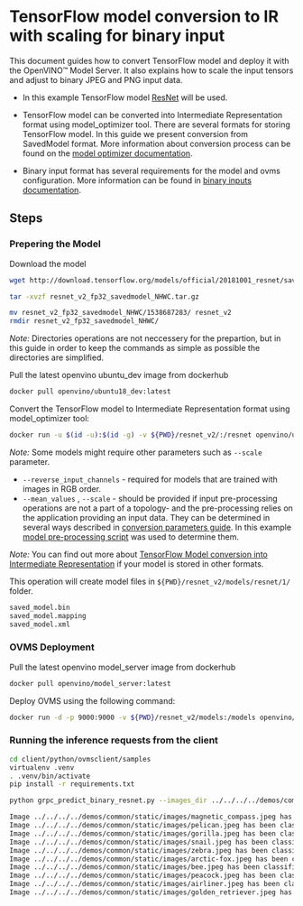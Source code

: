 # TensorFlow model conversion to IR with scaling for binary input

This document guides how to convert TensorFlow model and deploy it with the OpenVINO&trade; Model Server. It also explains how to scale the input tensors and adjust to binary JPEG and PNG input data.

- In this example TensorFlow model [ResNet](https://github.com/tensorflow/models/tree/v2.2.0/official/r1/resnet) will be used.

- TensorFlow model can be converted into Intermediate Representation format using model_optimizer tool. There are several formats for storing TensorFlow model. In this guide we present conversion from SavedModel format. More information about conversion process can be found on the [model optimizer documentation](https://docs.openvinotoolkit.org/latest/openvino_docs_MO_DG_prepare_model_convert_model_Convert_Model_From_TensorFlow.html#savedmodel_format).

- Binary input format has several requirements for the model and ovms configuration. More information can be found in [binary inputs documentation](binary_input.md).
## Steps

### Prepering the Model

Download the model
```Bash
wget http://download.tensorflow.org/models/official/20181001_resnet/savedmodels/resnet_v2_fp32_savedmodel_NHWC.tar.gz

tar -xvzf resnet_v2_fp32_savedmodel_NHWC.tar.gz 

mv resnet_v2_fp32_savedmodel_NHWC/1538687283/ resnet_v2
rmdir resnet_v2_fp32_savedmodel_NHWC/
```
*Note:* Directories operations are not neccessery for the prepartion, but in this guide in order to keep the commands as simple as possible the directories are simplified.

Pull the latest openvino ubuntu_dev image from dockerhub
```Bash
docker pull openvino/ubuntu18_dev:latest
```

Convert the TensorFlow model to Intermediate Representation format using model_optimizer tool:
```Bash
docker run -u $(id -u):$(id -g) -v ${PWD}/resnet_v2/:/resnet openvino/ubuntu18_dev:latest deployment_tools/model_optimizer/mo.py --saved_model_dir /resnet/ --output_dir /resnet/models/resnet/1/ --input_shape=[1,224,224,3] --mean_values=[123.68,116.78,103.94] --reverse_input_channels
```

*Note:* Some models might require other parameters such as `--scale` parameter.
- `--reverse_input_channels` - required for models that are trained with images in RGB order.
- `--mean_values` , `--scale` - should be provided if input pre-processing operations are not a part of a topology- and the pre-processing relies on the application providing an input data. They can be determined in several ways described in [conversion parameters guide](https://docs.openvinotoolkit.org/latest/openvino_docs_MO_DG_prepare_model_convert_model_Converting_Model_General.html). In this example [model pre-processing script](https://github.com/tensorflow/models/blob/v2.2.0/official/r1/resnet/imagenet_preprocessing.py) was used to determine them.


*Note:* You can find out more about [TensorFlow Model conversion into Intermediate Representation](https://docs.openvinotoolkit.org/latest/openvino_docs_MO_DG_prepare_model_convert_model_Convert_Model_From_TensorFlow.html) if your model is stored in other formats.

This operation will create model files in `${PWD}/resnet_v2/models/resnet/1/` folder.
```Bash
saved_model.bin
saved_model.mapping
saved_model.xml
```

### OVMS Deployment
Pull the latest openvino model_server image from dockerhub
```Bash
docker pull openvino/model_server:latest
```

Deploy OVMS using the following command:
```Bash
docker run -d -p 9000:9000 -v ${PWD}/resnet_v2/models:/models openvino/model_server:latest --model_path /models/resnet --model_name resnet --port 9000 --layout NHWC:NCHW
```

### Running the inference requests from the client

```Bash
cd client/python/ovmsclient/samples
virtualenv .venv
. .venv/bin/activate
pip install -r requirements.txt

python grpc_predict_binary_resnet.py --images_dir ../../../../demos/common/static/images --model_name resnet

Image ../../../../demos/common/static/images/magnetic_compass.jpeg has been classified as magnetic compass
Image ../../../../demos/common/static/images/pelican.jpeg has been classified as pelican
Image ../../../../demos/common/static/images/gorilla.jpeg has been classified as gorilla, Gorilla gorilla
Image ../../../../demos/common/static/images/snail.jpeg has been classified as snail
Image ../../../../demos/common/static/images/zebra.jpeg has been classified as zebra
Image ../../../../demos/common/static/images/arctic-fox.jpeg has been classified as Arctic fox, white fox, Alopex lagopus
Image ../../../../demos/common/static/images/bee.jpeg has been classified as bee
Image ../../../../demos/common/static/images/peacock.jpeg has been classified as peacock
Image ../../../../demos/common/static/images/airliner.jpeg has been classified as airliner
Image ../../../../demos/common/static/images/golden_retriever.jpeg has been classified as golden retriever
```